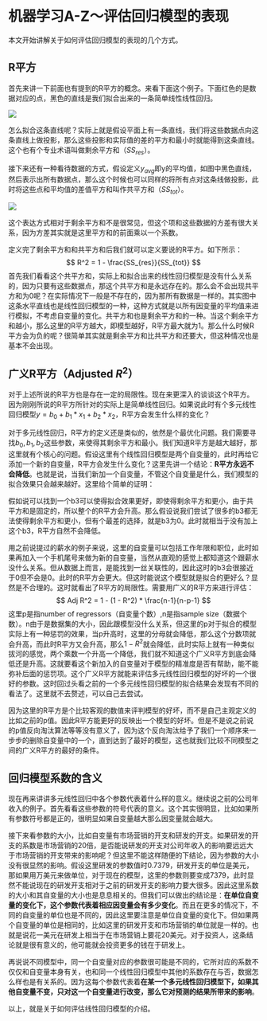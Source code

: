 # 机器学习A-Z～评估回归模型的表现

本文开始讲解关于如何评估回归模型的表现的几个方式。

## R平方

首先来讲一下前面也有提到的R平方的概念。来看下面这个例子。下面红色的是数据对应的点，黑色的直线是我们拟合出来的一条简单线性线性回归。

![](https://leafw-blog-pic.oss-cn-hangzhou.aliyuncs.com/%E5%B1%8F%E5%B9%95%E5%BF%AB%E7%85%A7%202019-02-03%20%E4%B8%8B%E5%8D%8812.39.19.png)

怎么拟合这条直线呢？实际上就是假设平面上有一条直线，我们将这些数据点向这条直线上做投影，那么这些投影和实际值的差的平方和最小时就能得到这条直线。这个也有个专业术语叫做剩余平方和（$SS_{res}$）。

接下来还有一种看待数据的方式，假设定义$y_{avg}$即y的平均值，如图中黑色直线，然后表示出所有数据点，那么这个时候也可以同样的将所有点对这条线做投影，此时将这些点和平均值的差值平方和叫作共平方和（$SS_{tot}$）。

![](https://leafw-blog-pic.oss-cn-hangzhou.aliyuncs.com/%E5%B1%8F%E5%B9%95%E5%BF%AB%E7%85%A7%202019-02-03%20%E4%B8%8B%E5%8D%8812.47.05.png)

这个表达方式相对于剩余平方和不是很常见，但这个项和这些数据的方差有很大关系，因为方差其实就是这里平方和的前面乘以一个系数。

定义完了剩余平方和和共平方和后我们就可以定义要说的R平方。如下所示：
$$
 R^2 = 1 - \frac{SS_{res}}{SS_{tot}}
$$
首先我们看看这个共平方和，实际上和拟合出来的线性回归模型是没有什么关系的，因为只要有这些数据点，那这个共平方和是永远存在的。那么会不会出现共平方和为0呢？在实际情况下一般是不存在的，因为那所有数据是一样的。其实图中这条水平直线也是线性回归模型的一种，这种方式就是以所有因变量的平均值来进行模拟，不考虑自变量的变化。共平方和也是剩余平方和的一种。当这个剩余平方和越小，那么这里的R平方越大，即模型越好，R平方最大就为1。那么什么时候R平方会为负的呢？很简单其实就是剩余平方和比共平方和还要大，但这种情况也是基本不会出现。

## 广义R平方（Adjusted $R^2$）

对于上述所说的R平方也是存在一定的局限性。现在来更深入的谈谈这个R平方。因为刚刚所说的R平方所针对的实际上是简单线性回归。如果说此时有个多元线性回归模型$y = b_0 + b_1 * x_1 + b_2 * x_2$，R平方会发生什么样的变化？

对于多元线性回归，R平方的定义还是类似的，依然是个最优化问题。我们需要寻找$b_0,b_1,b_2$这些参数，来使得其剩余平方和最小。我们知道R平方是越大越好，那这里就有个核心的问题。假设这里有个线性回归模型是两个自变量的，此时再给它添加一个新的自变量，R平方会发生什么变化？这里先讲一个结论：**R平方永远不会降低**。也就是说，当我们新加一个自变量，不管这个自变量是什么，我们模型的拟合效果只会越来越好。这里给个简单的证明：

假如说可以找到一个b3可以使得拟合效果更好，即使得剩余平方和更小，由于共平方和是固定的，所以整个的R平方会升高。那么假设说我们尝试了很多的b3都无法使得剩余平方和更小，但有个最差的选择，就是b3为0。此时就相当于没有加上这个b3，R平方自然不会降低。

用之前说提过的薪水的例子来说，这里的自变量可以包括工作年限和职位，此时如果再加入一个手机尾号来做为新的自变量，当然从直观的感觉上都知道这个跟薪水没什么关系。但从数据上而言，是能找到一丝关联性的，因此这时的b3会很接近于0但不会是0。此时的R平方会更大。但这时能说这个模型就是拟合的更好么？显然是不合理的。这时就看出了R平方的局限性。需要用广义的R平方来进行评估：
$$
Adj R^2 = 1 - (1 - R^2) * \frac{n-1}{n-p-1}
$$
这里p是指number of regressors（自变量个数）,n是指sample size（数据个数）。n由于是数据集的大小，因此跟模型没什么关系，但这里的p对于拟合的模型实际上有一种惩罚的效果，当p升高时，这里的分母就会降低，那么这个分数项就会升高，而此时R平方又会升高，那么$1-R^2$就会降低，此时实际上就有一种类似拔河的感觉，两个乘数一个升高一个降低，我们就不知道这个广义R平方到底会降低还是升高。这就要看这个新加入的自变量对于模型的精准度是否有帮助，能不能弥补后面的惩罚项。这个广义R平方就能来评估多元线性回归模型的好坏的一个很好的参数。这时回过头看之前的一个多元线性回归模型的拟合结果会发现有不同的看法了。这里就不去赘述，可以自己去尝试。

因为这里的R平方是个比较客观的数值来评判模型的好坏，而不是自己主观定义的比如之前的p值。因此R平方能更好的反映出一个模型的好坏。但是不是说之前说的p值反向淘汰算法等等没有意义了，因为这个反向淘汰给予了我们一个顺序来一步步的删除自变量中的一个，直到达到了最好的模型，这也就我们比较不同模型之间的广义R平方的最好的条件。  

## 回归模型系数的含义

现在再来讲讲多元线性回归中各个参数代表着什么样的意义。继续说之前的公司年收入的例子。首先看看这些参数的符号代表的意义。这个其实很明显，比如如果所有参数符号都是正的，很明显如果自变量越大那么因变量就会越大。

接下来看参数的大小，比如自变量有市场营销的开支和研发的开支。如果研发的开支的系数是市场营销的20倍，是否能说研发的开支对公司年收入的影响要远远大于市场营销的开支带来的影响呢？但这里不能这样随便的下结论，因为参数的大小没有很显然的影响。假设这里研发的参数值时0.7379，研发开支的单位是美元，那如果用万美元来做单位，对于现在的模型，这里的参数则要变成7379，此时显然不能说现在的研发开支相对于之前的研发开支的影响力要大很多。因此这里系数的大小和其自变量的大小也是息息相关的。但我们可以做出的结论是：**在单位自变量的变化下，这个参数代表着相应因变量会有多少变化**。而且在更多的情况下，不同的自变量的单位也是不同的，因此这里要注意是单位自变量的变化下。但如果两个自变量的单位是相同的，比如这里的研发开支和市场营销的单位就是一样的。也就是说花一美元在研发上相当于在市场营销上要花20美元。对于投资人，这条结论就是很有意义的，他可能就会投资更多的钱在于研发上。

再说说不同模型中，同一个自变量对应的参数很可能是不同的，它所对应的系数不仅仅和自变量本身有关，也和同一个线性回归模型中其他的系数存在与否，数据怎么样也是有关系的。因为这每个参数代表着**在某一个多元线性回归模型下，如果其他自变量不变，只对这一个自变量进行改变，那么它对预测的结果所带来的影响**。

以上，就是关于如何评估线性回归模型的介绍。
